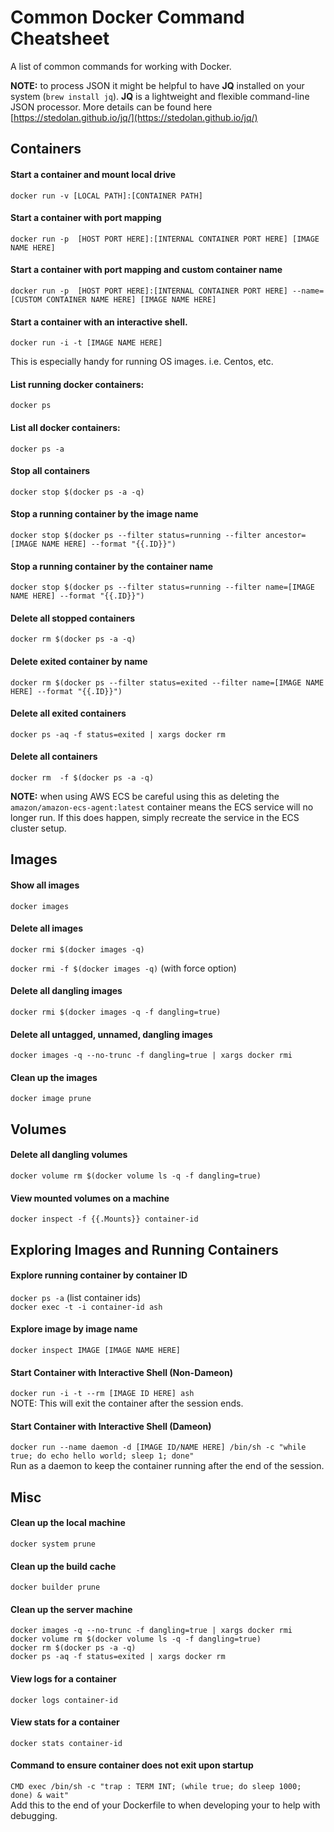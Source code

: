 # Common Docker Command Cheatsheet

A list of common commands for working with Docker. 

**NOTE:** to process JSON it might be helpful to have **JQ** installed on your system (`brew install jq`). **JQ** is a lightweight and flexible command-line JSON processor. More details can be found here [https://stedolan.github.io/jq/](https://stedolan.github.io/jq/)

## Containers

#### Start a container and mount local drive

`docker run -v [LOCAL PATH]:[CONTAINER PATH]`

#### Start a container with port mapping

`docker run -p  [HOST PORT HERE]:[INTERNAL CONTAINER PORT HERE] [IMAGE NAME HERE]`

#### Start a container with port mapping and custom container name

`docker run -p  [HOST PORT HERE]:[INTERNAL CONTAINER PORT HERE] --name=[CUSTOM CONTAINER NAME HERE] [IMAGE NAME HERE]`

#### Start a container with an interactive shell. 

`docker run -i -t [IMAGE NAME HERE]`

This is especially handy for running OS images. i.e. Centos, etc.

#### List running docker containers:

`docker ps`

#### List all docker containers:

`docker ps -a`

#### Stop all containers
`docker stop $(docker ps -a -q)`

#### Stop a running container by the image name

`docker stop $(docker ps --filter status=running --filter ancestor=[IMAGE NAME HERE] --format "{{.ID}}")`

#### Stop a running container by the container name

`docker stop $(docker ps --filter status=running --filter name=[IMAGE NAME HERE] --format "{{.ID}}")`

#### Delete all stopped containers
`docker rm $(docker ps -a -q)`

#### Delete exited container by name
`docker rm $(docker ps --filter status=exited --filter name=[IMAGE NAME HERE] --format "{{.ID}}")`

#### Delete all exited containers
`docker ps -aq -f status=exited | xargs docker rm`

#### Delete all containers
`docker rm  -f $(docker ps -a -q)`

**NOTE:** when using AWS ECS be careful using this as deleting the `amazon/amazon-ecs-agent:latest` 
container means the ECS service will no longer run. If this does happen, simply recreate the service 
in the ECS cluster setup.

## Images

#### Show all images
`docker images`

#### Delete all images
`docker rmi $(docker images -q)`

`docker rmi -f $(docker images -q)` (with force option)

#### Delete all dangling images
`docker rmi $(docker images -q -f dangling=true)`

#### Delete all untagged, unnamed, dangling images
`docker images -q --no-trunc -f dangling=true | xargs docker rmi`

#### Clean up the images
`docker image prune`

## Volumes

#### Delete all dangling volumes
`docker volume rm $(docker volume ls -q -f dangling=true)`

#### View mounted volumes on a machine
`docker inspect -f {{.Mounts}} container-id`

## Exploring Images and Running Containers

#### Explore running container by container ID     
`docker ps -a` (list container ids)  
`docker exec -t -i container-id ash`

#### Explore image by image name
`docker inspect IMAGE [IMAGE NAME HERE]`

#### Start Container with Interactive Shell (Non-Dameon)
`docker run -i -t --rm [IMAGE ID HERE] ash`  
NOTE: This will exit the container after the session ends.

#### Start Container with Interactive Shell (Dameon) 
`docker run --name daemon -d [IMAGE ID/NAME HERE] /bin/sh -c "while true; do echo hello world; sleep 1; done"`  
Run as a daemon to keep the container running after the end of the session.

## Misc

#### Clean up the local machine
`docker system prune`

#### Clean up the build cache
`docker builder prune`

#### Clean up the server machine
```
docker images -q --no-trunc -f dangling=true | xargs docker rmi
docker volume rm $(docker volume ls -q -f dangling=true)
docker rm $(docker ps -a -q)
docker ps -aq -f status=exited | xargs docker rm
```

#### View logs for a container
`docker logs container-id`

#### View stats for a container
`docker stats container-id`

#### Command to ensure container does not exit upon startup
`CMD exec /bin/sh -c "trap : TERM INT; (while true; do sleep 1000; done) & wait"`  
Add this to the end of your Dockerfile to when developing your to help with debugging.
